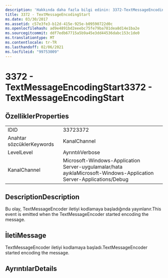 ```yaml
---
description: 'Hakkında daha fazla bilgi edinin: 3372-TextMessageEncodingStart'
title: 3372 - TextMessageEncodingStart
ms.date: 03/30/2017
ms.assetid: c57e3fe3-b12d-415e-925e-b09590722d0c
ms.openlocfilehash: ad9e4891bd2eeebc75fe79ba781dea8d14e1ba2e
ms.sourcegitcommit: ddf7edb67715a5b9a45e3dd44536dabc153c1de0
ms.translationtype: MT
ms.contentlocale: tr-TR
ms.lasthandoff: 02/06/2021
ms.locfileid: "99753009"
---
```

# <a name="3372---textmessageencodingstart"></a><span data-ttu-id="237f2-103">3372 - TextMessageEncodingStart</span><span class="sxs-lookup"><span data-stu-id="237f2-103">3372 - TextMessageEncodingStart</span></span>

## <a name="properties"></a><span data-ttu-id="237f2-104">Özellikler</span><span class="sxs-lookup"><span data-stu-id="237f2-104">Properties</span></span>  
  
|||  
|-|-|  
|<span data-ttu-id="237f2-105">ID</span><span class="sxs-lookup"><span data-stu-id="237f2-105">ID</span></span>|<span data-ttu-id="237f2-106">3372</span><span class="sxs-lookup"><span data-stu-id="237f2-106">3372</span></span>|  
|<span data-ttu-id="237f2-107">Anahtar sözcükler</span><span class="sxs-lookup"><span data-stu-id="237f2-107">Keywords</span></span>|<span data-ttu-id="237f2-108">Kanal</span><span class="sxs-lookup"><span data-stu-id="237f2-108">Channel</span></span>|  
|<span data-ttu-id="237f2-109">Level</span><span class="sxs-lookup"><span data-stu-id="237f2-109">Level</span></span>|<span data-ttu-id="237f2-110">Ayrıntılı</span><span class="sxs-lookup"><span data-stu-id="237f2-110">Verbose</span></span>|  
|<span data-ttu-id="237f2-111">Kanal</span><span class="sxs-lookup"><span data-stu-id="237f2-111">Channel</span></span>|<span data-ttu-id="237f2-112">Microsoft-Windows-Application Server-uygulamalar/hata ayıkla</span><span class="sxs-lookup"><span data-stu-id="237f2-112">Microsoft-Windows-Application Server-Applications/Debug</span></span>|  
  
## <a name="description"></a><span data-ttu-id="237f2-113">Description</span><span class="sxs-lookup"><span data-stu-id="237f2-113">Description</span></span>  

 <span data-ttu-id="237f2-114">Bu olay, TextMessageEncoder iletiyi kodlamaya başladığında yayınlanır.</span><span class="sxs-lookup"><span data-stu-id="237f2-114">This event is emitted when the TextMessageEncoder started encoding the message.</span></span>  
  
## <a name="message"></a><span data-ttu-id="237f2-115">İleti</span><span class="sxs-lookup"><span data-stu-id="237f2-115">Message</span></span>  

 <span data-ttu-id="237f2-116">TextMessageEncoder iletiyi kodlamaya başladı.</span><span class="sxs-lookup"><span data-stu-id="237f2-116">TextMessageEncoder started encoding the message.</span></span>  
  
## <a name="details"></a><span data-ttu-id="237f2-117">Ayrıntılar</span><span class="sxs-lookup"><span data-stu-id="237f2-117">Details</span></span>
